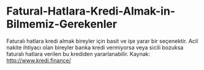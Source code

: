 # Fatural-Hatlara-Kredi-Almak-in-Bilmemiz-Gerekenler
Faturalı hatlara kredi almak bireyler için basit ve işe yarar bir seçenektir. Acil nakite ihtiyacı olan bireyler banka kredi vermiyorsa veya sicili bozuksa faturalı hatlara verilen bu krediden yararlanabilir. Kaynak: http://www.kredi.finance/
